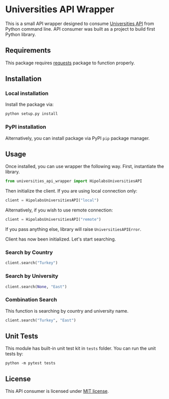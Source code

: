 # Universities API Wrapper

This is a small API wrapper designed to consume [Universities API](https://github.com/Hipo/university-domains-list-api) from Python command line. API consumer was built as a project to build first Python library. 

## Requirements

This package requires [requests](https://pypi.org/project/requests/) package to function properly.

## Installation

### Local installation

Install the package via:

```bash
python setup.py install
```

### PyPI installation

Alternatively, you can install package via PyPI `pip` package manager.

## Usage

Once installed, you can use wrapper the following way. First, instantiate the library.

```python
from universities_api_wrapper import HipolabsUniversitiesAPI
```

Then initialize the client. If you are using local connection only:

```python
client = HipolabsUniversitiesAPI("local")
```

Alternatively, if you wish to use remote connection:

```python
client = HipolabsUniversitiesAPI("remote")
```

If you pass anything else, library will raise `UniversitiesAPIError`.

Client has now been initialized. Let's start searching.

### Search by Country

```python
client.search("Turkey")
```

### Search by University

```python
client.search(None, "East")
```

### Combination Search

This function is searching by country and university name.

```python
client.search("Turkey", "East")
```

## Unit Tests

This module has built-in unit test kit in `tests` folder. You can run the unit tests by:

```
python -m pytest tests
```

## License

This API consumer is licensed under [MIT license](https://opensource.org/license/mit/).
